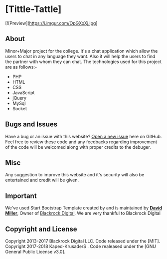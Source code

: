 # [Tittle-Tattle]


[![Preview](https://i.imgur.com/OpGXoXj.jpg]

## About

   Minor+Major project for the college. It's a chat application which allow the users to chat in any language they want. Also it will help the users to find the partner with whom they can chat.
 The technologies used for this project are as follows:- 
   * PHP
   * HTML
   * CSS
   * JavaScript
   * jQuery
   * MySql 
   * Socket
   
 
## Bugs and Issues

Have a bug or an issue with this website? [Open a new issue](https://github.com/Kartm12/Tittle_Tattle/issues) here on GitHub.  Feel free to review these code and any feedbacks regarding improvement of the code will be welcomed along with proper credits to the debuger.


##  Misc
Any suggestion to improve this website and it's security will also be entertained and credit will be given.





## Important

   We've used Start Bootstrap Template created by and is maintained by **[David Miller](http://davidmiller.io/)**, Owner of [Blackrock Digital](http://blackrockdigital.io/). We are very thankful to Blackrock Digital

## Copyright and License

Copyright 2013-2017 Blackrock Digital LLC. Code released under the [MIT].
Copyright 2017-2018  Kaped-KrusaderS . Code realeased under the [GNU General Public License v3.0].






